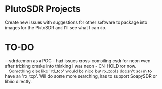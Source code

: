 # PlutoSDR Projects

Create new issues with suggestions for other software to package into images for the PlutoSDR and I'll see what I can do.

# TO-DO
--sdrdaemon as a POC - had issues cross-compiling csdr for neon even after tricking cmake into thinking I was neon - ON-HOLD for now.
<BR>--Something else like 'rtl_tcp' would be nice but rx_tools doesn't seem to have an 'rx_tcp'.  Will do some more searching, has to support SoapySDR or libiio directly.
